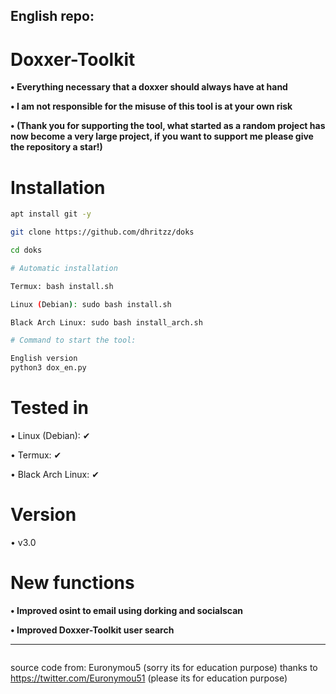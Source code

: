 
## English repo:

# Doxxer-Toolkit
**• Everything necessary that a doxxer should always have at hand**

**• I am not responsible for the misuse of this tool is at your own risk**

**• (Thank you for supporting the tool, what started as a random project has now become a very large project, if you want to support me please give the repository a star!)**

# Installation

```bash
apt install git -y
```
```bash
git clone https://github.com/dhritzz/doks
```
```bash
cd doks
```
```bash
# Automatic installation

Termux: bash install.sh

Linux (Debian): sudo bash install.sh

Black Arch Linux: sudo bash install_arch.sh
```
```bash
# Command to start the tool:

English version
python3 dox_en.py
```

# Tested in
• Linux (Debian): ✔

• Termux: ✔

• Black Arch Linux: ✔

# Version
• v3.0

# New functions

**• Improved osint to email using dorking and socialscan**

**• Improved Doxxer-Toolkit user search**

----------------------------

<img src="">

source code from: Euronymou5 (sorry its for education purpose)
thanks to https://twitter.com/Euronymou51 (please its for education purpose)
